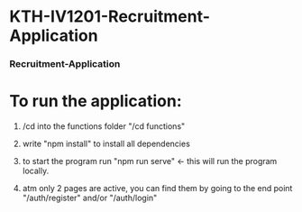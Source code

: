 # KTH-IV1201-Recruitment-Application

### Recruitment-Application

# To run the application:

1. /cd into the functions folder "/cd functions"

2. write "npm install" to install all dependencies

3. to start the program run "npm run serve" <- this will run the program locally.

4. atm only 2 pages are active, you can find them by going to the end point "/auth/register" and/or "/auth/login"

